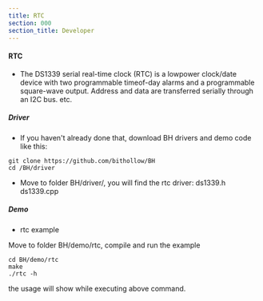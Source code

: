```yaml
---
title: RTC
section: 000
section_title: Developer
---
```


#### **RTC**

   * The DS1339 serial real-time clock (RTC) is a lowpower
   clock/date device with two programmable timeof-day
   alarms and a programmable square-wave
   output. Address and data are transferred serially
   through an I2C bus. etc.

##### **Driver**

   * If you haven't already done that, download BH drivers and demo code like this:

    git clone https://github.com/bithollow/BH
    cd /BH/driver

   * Move to folder BH/driver/, you will find the rtc driver: ds1339.h ds1339.cpp


##### **Demo**

   * rtc example

   Move to folder BH/demo/rtc, compile and run the example

    cd BH/demo/rtc
    make
    ./rtc -h

   the usage will show while executing above command.
